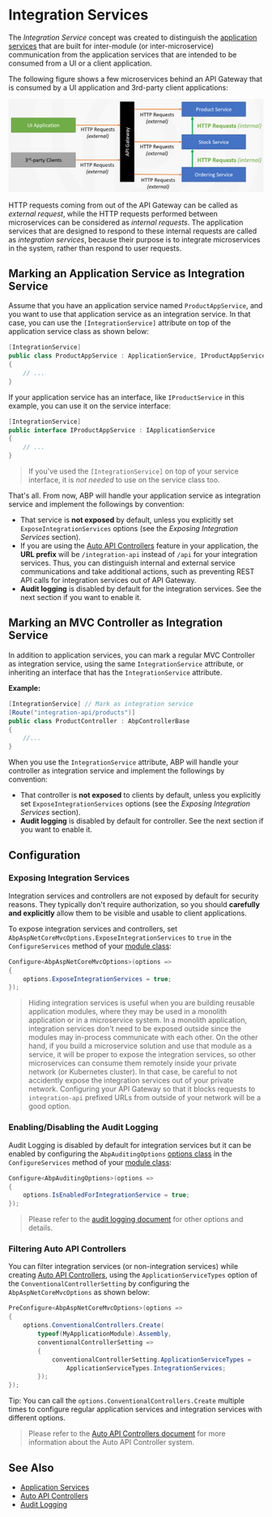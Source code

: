 # Integration Services

The *Integration Service* concept was created to distinguish the [application services](Application-Services.md) that are built for inter-module (or inter-microservice) communication from the application services that are intended to be consumed from a UI or a client application.

The following figure shows a few microservices behind an API Gateway that is consumed by a UI application and 3rd-party client applications:

![integration-services](images/integration-services.png)

HTTP requests coming from out of the API Gateway can be called as *external request*, while the HTTP requests performed between microservices can be considered as *internal requests*. The application services that are designed to respond to these internal requests are called as *integration services*, because their purpose is to integrate microservices in the system, rather than respond to user requests.

## Marking an Application Service as Integration Service

Assume that you have an application service named `ProductAppService`, and you want to use that application service as an integration service. In that case, you can use the `[IntegrationService]` attribute on top of the application service class as shown below:

```csharp
[IntegrationService]
public class ProductAppService : ApplicationService, IProductAppService
{
    // ...
}
```

If your application service has an interface, like `IProductService` in this example, you can use it on the service interface:

```csharp
[IntegrationService]
public interface IProductAppService : IApplicationService
{
    // ...
}
```

> If you've used the `[IntegrationService]` on top of your service interface, it is *not needed* to use on the service class too.

That's all. From now, ABP will handle your application service as integration service and implement the followings by convention:

* That service is **not exposed** by default, unless you explicitly set `ExposeIntegrationServices` options (see the *Exposing Integration Services* section).
* If you are using the [Auto API Controllers](API/Auto-API-Controllers.md) feature in your application, the **URL prefix** will be `/integration-api` instead of `/api` for your integration services. Thus, you can distinguish internal and external service communications and take additional actions, such as preventing REST API calls for integration services out of API Gateway.
* **Audit logging** is disabled by default for the integration services. See the next section if you want to enable it.

## Marking an MVC Controller as Integration Service

In addition to application services, you can mark a regular MVC Controller as integration service, using the same `IntegrationService` attribute, or inheriting an interface that has the `IntegrationService` attribute.

**Example:**

````csharp
[IntegrationService] // Mark as integration service
[Route("integration-api/products")]
public class ProductController : AbpControllerBase
{
    //...
}
````

When you use the `IntegrationService` attribute, ABP will handle your controller as integration service and implement the followings by convention:

* That controller is **not exposed** to clients by default, unless you explicitly set `ExposeIntegrationServices` options (see the *Exposing Integration Services* section).
* **Audit logging** is disabled by default for controller. See the next section if you want to enable it.

## Configuration

### Exposing Integration Services

Integration services and controllers are not exposed by default for security reasons. They typically don't require authorization, so you should **carefully and explicitly** allow them to be visible and usable to client applications.

To expose integration services and controllers, set `AbpAspNetCoreMvcOptions.ExposeIntegrationServices` to `true` in the `ConfigureServices` method of your [module class](Module-Development-Basics.md):

````csharp
Configure<AbpAspNetCoreMvcOptions>(options =>
{
    options.ExposeIntegrationServices = true;
});
````

> Hiding integration services is useful when you are building reusable application modules, where they may be used in a monolith application or in a microservice system. In a monolith application, integration services don't need to be exposed outside since the modules may in-process communicate with each other. On the other hand, if you build a microservice solution and use that module as a service, it will be proper to expose the integration services, so other microservices can consume them remotely inside your private network (or Kubernetes cluster). In that case, be careful to not accidently expose the integration services out of your private network. Configuring your API Gateway so that it blocks requests to `integration-api` prefixed URLs from outside of your network will be a good option.

### Enabling/Disabling the Audit Logging

Audit Logging is disabled by default for integration services but it can be enabled by configuring the `AbpAuditingOptions` [options class](Options.md) in the `ConfigureServices` method of your [module class](Module-Development-Basics.md):

```csharp
Configure<AbpAuditingOptions>(options =>
{
    options.IsEnabledForIntegrationService = true;
});
```

> Please refer to the [audit logging document](Audit-Logging.md) for other options and details.

### Filtering Auto API Controllers

You can filter integration services (or non-integration services) while creating [Auto API Controllers](API/Auto-API-Controllers.md), using the `ApplicationServiceTypes` option of the `ConventionalControllerSetting` by configuring the `AbpAspNetCoreMvcOptions` as shown below:

```csharp
PreConfigure<AbpAspNetCoreMvcOptions>(options =>
{
    options.ConventionalControllers.Create(
        typeof(MyApplicationModule).Assembly,
        conventionalControllerSetting =>
        {
            conventionalControllerSetting.ApplicationServiceTypes = 
                ApplicationServiceTypes.IntegrationServices;
        });
});
```

Tip: You can call the `options.ConventionalControllers.Create` multiple times to configure regular application services and integration services with different options.

> Please refer to the [Auto API Controllers document](API/Auto-API-Controllers.md) for more information about the Auto API Controller system.

## See Also

* [Application Services](Application-Services.md)
* [Auto API Controllers](API/Auto-API-Controllers.md)
* [Audit Logging](Audit-Logging.md)
